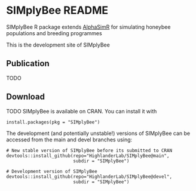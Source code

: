 # SIMplyBee README

SIMplyBee R package extends [AlphaSimR](https://CRAN.R-project.org/package=AlphaSimR)
for simulating honeybee populations and breeding programmes

This is the development site of SIMplyBee

## Publication

TODO

## Download

TODO SIMplyBee is available on CRAN. You can install it with

    install.packages(pkg = "SIMplyBee")

The development (and potentially unstable!) versions of SIMplyBee can be
accessed from the main and devel branches using:

    # New stable version of SIMplyBee before its submitted to CRAN
    devtools::install_github(repo="HighlanderLab/SIMplyBee@main", 
                             subdir = "SIMplyBee")
    
    # Development version of SIMplyBee
    devtools::install_github(repo="HighlanderLab/SIMplyBee@devel",
                             subdir = "SIMplyBee")
